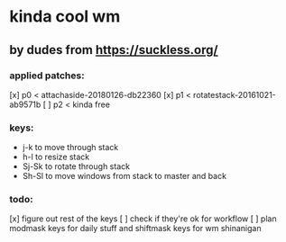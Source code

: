 # kinda cool wm

## by dudes from https://suckless.org/

### applied patches:

[x] p0 < attachaside-20180126-db22360
[x] p1 < rotatestack-20161021-ab9571b
[ ] p2 < kinda free

### keys:
* j-k to move through stack
* h-l to resize stack
* Sj-Sk to rotate through stack
* Sh-Sl to move windows from stack to master and back

### todo:

[x] figure out rest of the keys
[ ] check if they're ok for workflow
[ ] plan modmask keys for daily stuff and shiftmask keys for wm shinanigan
